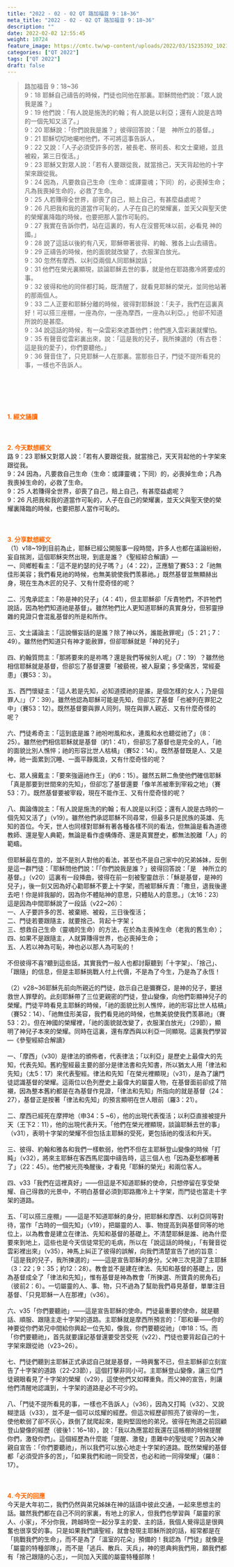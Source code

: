 ```yaml
---
title: "2022 - 02 - 02 QT 路加福音 9：18~36"
meta_title: "2022 - 02 - 02 QT 路加福音 9：18~36"
description: ""
date: 2022-02-02 12:55:45
weight: 10724
feature_image: https://cmtc.tw/wp-content/uploads/2022/03/15235392_10211799862337740_180693556567566654_o-1.webp
categories: ["QT 2022"]
tags: ["QT 2022"]
draft: false
---
```


<blockquote>路加福音 9：18~36<br />
9：18 耶穌自己禱告的時候，門徒也同他在那裏。耶穌問他們說：「眾人說我是誰？」<br />
9：19 他們說：「有人說是施洗的約翰；有人說是以利亞；還有人說是古時的一個先知又活了。」<br />
9：20 耶穌說：「你們說我是誰？」彼得回答說：「是　神所立的基督。」<br />
9：21 耶穌切切地囑咐他們，不可將這事告訴人，<br />
9：22 又說：「人子必須受許多的苦，被長老、祭司長、和文士棄絕，並且被殺，第三日復活。」<br />
9：23 耶穌又對眾人說：「若有人要跟從我，就當捨己，天天背起他的十字架來跟從我。<br />
9：24 因為，凡要救自己生命（生命：或譯靈魂；下同）的，必喪掉生命；凡為我喪掉生命的，必救了生命。<br />
9：25 人若賺得全世界，卻喪了自己，賠上自己，有甚麼益處呢？<br />
9：26 凡把我和我的道當作可恥的，人子在自己的榮耀裏，並天父與聖天使的榮耀裏降臨的時候，也要把那人當作可恥的。<br />
9：27 我實在告訴你們，站在這裏的，有人在沒嘗死味以前，必看見 神的國。」<br />
9：28 說了這話以後約有八天，耶穌帶著彼得、約翰、雅各上山去禱告。<br />
9：29 正禱告的時候，他的面貌就改變了，衣服潔白放光。<br />
9：30 忽然有摩西、以利亞兩個人同耶穌說話；<br />
9：31 他們在榮光裏顯現，談論耶穌去世的事，就是他在耶路撒冷將要成的事。<br />
9：32 彼得和他的同伴都打盹，既清醒了，就看見耶穌的榮光，並同他站著的那兩個人。<br />
9：33 二人正要和耶穌分離的時候，彼得對耶穌說：「夫子，我們在這裏真好！可以搭三座棚，一座為你，一座為摩西，一座為以利亞。」他卻不知道所說的是甚麼。<br />
9：34 說這話的時候，有一朵雲彩來遮蓋他們；他們進入雲彩裏就懼怕。<br />
9：35 有聲音從雲彩裏出來，說：「這是我的兒子，我所揀選的（有古卷：這是我的愛子），你們要聽他。」<br />
9：36 聲音住了，只見耶穌一人在那裏。當那些日子，門徒不提所看見的事，一樣也不告訴人。</blockquote><br />
&nbsp;<br />
<br />
&nbsp;<br />
<br />
<span style="color: #ff6600;"><strong>1. </strong><strong>經文誦讀</strong></span><br />
<br />
<span style="color: #ff6600;"><strong> </strong></span><br />
<br />
<span style="color: #ff6600;"><strong>2. 今天默想</strong><strong>經文<br />
</strong></span>路 9：23 耶穌又對眾人說：「若有人要跟從我，就當捨己，天天背起他的十字架來跟從我。<br />
9：24 因為，凡要救自己生命（生命：或譯靈魂；下同）的，必喪掉生命；凡為我喪掉生命的，必救了生命。<br />
9：25 人若賺得全世界，卻喪了自己，賠上自己，有甚麼益處呢？<br />
9：26 凡把我和我的道當作可恥的，人子在自己的榮耀裏，並天父與聖天使的榮耀裏降臨的時候，也要把那人當作可恥的。<br />
<br />
&nbsp;<br />
<br />
<span style="color: #ff6600;"><strong>3. 分享默想經文<br />
</strong></span>（1）v18~19到目前為止，耶穌已經公開服事一段時間，許多人也都在議論紛紛，妄自揣測，這個耶穌突然出現，到底是誰？《聖經綜合解讀》—<br />
一、同鄉輕看主：「這不是約瑟的兒子嗎？」（4：22），正應驗了賽53：2「祂無佳形美容；我們看見祂的時候，也無美貌使我們羡慕祂。」既然基督並無顯赫出身，現在生為木匠的兒子、又有什麼奇怪的呢？<br />
<br />
二、污鬼承認主：「祢是神的兒子」（4：41），但主耶穌卻「斥責牠們，不許牠們說話，因為牠們知道祂是基督」。雖然牠們比人更知道耶穌的真實身分，但邪靈摻雜的見證只會混亂基督的所是和所作。<br />
<br />
三、文士議論主：「這說僭妄話的是誰？除了神以外，誰能赦罪呢」（5：21；7：49）。雖然他們知道只有神才能赦罪，但卻耶穌就是「神的兒子」<br />
<br />
四、約翰質問主：「那將要來的是祢嗎？還是我們等候別人呢」（7：19）？雖然他相信耶穌就是基督，但卻忘了基督還要「被藐視，被人厭棄；多受痛苦，常經憂患」（賽53：3）。<br />
<br />
五、西門懷疑主：「這人若是先知，必知道摸祂的是誰，是個怎樣的女人；乃是個罪人』」（7：39）。雖然他認為耶穌可能是先知，但卻忘了基督「也被列在罪犯之中」（賽53：12）。既然基督要與罪人同列，現在與罪人親近、又有什麼奇怪的呢？<br />
<br />
六、門徒希奇主：「這到底是誰？祂吩咐風和水，連風和水也聽從祂了」（8：25）。雖然他們相信耶穌就是基督（約1：41），但卻忘了基督也是完全的人，「祂的面貌比別人憔悴；祂的形容比世人枯槁」（賽52：14）。既然基督既是人、又是神，祂一面累到沉睡、一面平靜風浪，又有什麼奇怪的呢？<br />
<br />
七、眾人擁戴主：「要來強逼祂作王」（約6：15）。雖然五餅二魚使他們確信耶穌「真是那要到世間來的先知」，但卻忘了基督還要「像羊羔被牽到宰殺之地」（賽53：7）。既然基督要被宰殺，現在不能作王、又有什麼奇怪的呢？<br />
<br />
八、輿論傳說主：「有人說是施洗的約翰；有人說是以利亞；還有人說是古時的一個先知又活了」（v19）。雖然他們承認耶穌不同尋常，但最多只是民族的英雄、先知的首位。今天，世人也同樣對耶穌有著各種各樣不同的看法，但無論是看為道德教師、還是聖人典範，無論是看作虛構傳奇、還是真實歷史，都無法脫離「人」的範疇。<br />
<br />
但耶穌最在意的，並不是別人對他的看法，甚至也不是自己家中的兄弟姊妹，反倒是這一群門徒：「耶穌問他們說：「「你們說我是誰？」彼得回答說：「是　神所立的基督。」（v20）這裏有一段挿曲，彼得在前一刻被聖靈啟示：「穌是基督，是神的兒子」，後一刻又因為好心勸耶穌不要上十字架，而被耶穌斥責：「撒旦，退我後邊去吧！你是絆我腳的，因為你不體貼神的意思，只體貼人的意思。」（太16：23）這是因為中間耶穌說了一段話（v22~26）：<br />
一、人子要許多的苦、被棄絕、被殺，三日後復活；<br />
二、門徒若要跟隨主，就要捨己、背起十字架；<br />
三、想救自己生命（靈魂的生命）的方法，在於為主喪掉生命（老我的舊生命）；<br />
四、如果不是跟隨主，人就算賺得世界，也必喪掉生命；<br />
五、人若以神為可恥，神也必以那人為可恥的！<br />
<br />
不但彼得不喜?聽到這些話，其實我們一般人也都討厭聽到「十字架」、「捨己」、「跟隨」的信息，但是主耶穌挑戰人付上代價，不是為了今生，乃是為了永恆！<br />
<br />
（2）v28~36耶穌先前向所親近的門徒，啟示自己是彌賽亞，是神的兒子，要拯救世人罪孽的。此刻耶穌帶了三位更親密的門徒，登山變像，向他們彰顯神兒子的榮耀。門徒平時看見主耶穌的時候，「祂的面貌比別人憔悴，祂的形容比世人枯槁」（賽52：14）、「祂無佳形美容，我們看見祂的時候，也無美貌使我們羡慕祂」（賽53：2）。但在神國的榮耀裡，「祂的面貌就改變了，衣服潔白放光」（29節），顯明了神兒子本來的榮耀。同時在這裏，還有摩西與以利亞一同顯現。這裏我們學習—《參聖經綜合解讀》<br />
<br />
一、「摩西」（v30）是律法的頒佈者，代表律法；「以利亞」是歷史上最偉大的先知，代表先知。舊約聖經最主要的部分是律法書和先知書，所以猶太人用「律法和先知」（太5：17）來代表聖經。律法和先知「在榮光裡顯現」（v31），是為了讓門徒認識基督的榮耀。這兩位以色列歷史上最偉大的屬靈人物，在基督面前卻成了陪襯，因為整本舊約都是在為基督作見證，「律法和先知」所指向的就是基督（24：27），基督正是按著「律法和先知」的預言顯明在世人眼前（羅3：21）。<br />
<br />
二、摩西已經死在摩押地（申34：5 ~6），他的出現代表復活；以利亞直接被提升天（王下2：11），他的出現代表升天。「他們在榮光裡顯現，談論耶穌去世的事」（v31），表明十字架的榮耀不但包括主耶穌的受死，更包括祂的復活和升天。<br />
<br />
三、彼得、約翰和雅各和我們一樣軟弱，他們不但在主耶穌登山變像的時候「打盹」（v32），將來主耶穌在客西馬尼園中禱告時，這三個人也「因為憂愁都睡著了」（22：45）。他們被光亮喚醒後，才看見「耶穌的榮光」和兩位客人。<br />
<br />
四、v33「我們在這裡真好」——但這是不知道耶穌的使命，只想停留在享受榮耀、自己得救的光景中，不明白基督必須到耶路撒冷上十字架，而門徒也當走十字架的道路。<br />
<br />
五、「可以搭三座棚」——這是不知道耶穌的身分，把耶穌和摩西、以利亞同等對待，當作「古時的一個先知」（v19），把屬靈的人、事、物提高到與基督同等的地位上，以為教會是建立在律法、先知和基督的基礎上。不清楚耶穌是誰、祂為什麼要來到地上，這些也是今天信徒常犯的毛病，所以在「說這話的時候」，「有聲音從雲彩裡出來」（v35），神馬上糾正了彼得的誤解，向我們清楚宣告了祂的旨意：「這是我的兒子，我所揀選的」——這是宣告耶穌的身分。父神三次見證了主耶穌（3：22；9：35；約12：28）。教會並不是建在律法、先知和基督的基礎上，因為基督成全了「律法和先知」，惟有基督是神為教會「所揀選、所寶貴的房角石」（彼前2：6）。一切屬靈的人、事、物，只不過為了幫助我們尋見基督，單單注目基督、「只見耶穌一人在那裡」（v36）。<br />
<br />
六、v35「你們要聽祂」——這是宣告耶穌的使命。門徒最重要的使命，就是聽話、順服、跟隨主走十字架的道路。主耶穌就是摩西所預言的：「耶和華——你的神要從你們弟兄中間給你興起一位先知，像我，你們要聽從祂」（申18：15。而「你們要聽祂」，首先就要謹記基督還要受苦受死（v22）、門徒也要背起自己的十字架來跟從祂（v23~26）。<br />
<br />
七、門徒們聽到主耶穌正式承認自己就是基督，一時興奮不已，但主耶穌卻立刻宣告了十字架的道路（22-23節），這個打擊非同小可。主耶穌登山變像，讓三位門徒親眼看見了十字架的榮耀（v29），這使他們又如釋重負。而父神的宣告，則讓他們清醒地認識到，十字架的道路是必不可少的。<br />
<br />
八、「門徒不提所看見的事，一樣也不告訴人」（v36），因為又打盹（v32）、又說糊塗話（v33），並不是一個可以炫耀的經歷。但這次經歷卻照亮了彼得的一生，使他軟弱了卻不灰心，跌倒了就爬起來，能夠堅固他的弟兄。彼得在殉道之前回顧登山變像的經歷（彼後1：16~18），說：「我以為應當趁我還在這帳棚的時候提醒你們，激發你們」。這個經歷為什麼能「提醒、激發」患難中的聖徒呢？因為父神親自宣告：「你們要聽祂」，所以我們可以放心地走十字架的道路。既然榮耀的基督都「必須受許多的苦」，「如果我們和祂一同受苦，也必和祂一同得榮耀」（羅8：17）。<br />
<br />
&nbsp;<br />
<br />
<span style="color: #ff6600;"><strong>4. 今天的回應<br />
</strong></span>今天是大年初二，我們仍然與弟兄姊妹在神的話語中彼此交通，一起來思想主的話。雖然我們都在自己不同的家裏，有地上的家人，但我們也學習與「屬靈的家人、小家」，不分你我，跨越時空一起分享主的愛、主的話，我個人覺得這是很興奮也很享受的事。只是如果我們讀聖經，就會發現主耶穌所說的話，經常都是在「挑戰我們的生命」，而不是為了「溫室的花朵」預備的！我認為「門徒」就像是「屬靈的特種部隊」，而不是「逃兵、散兵、天兵」，神的恩典夠我們用，願我們都有「捨己跟隨的心志」，一同加入天國的屬靈特種部隊！
        